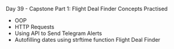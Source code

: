 Day 39 - Capstone Part 1: Flight Deal Finder
Concepts Practised

- OOP
- HTTP Requests
- Using API to Send Telegram Alerts
- Autofilling dates using strftime function
  Flight Deal Finder
